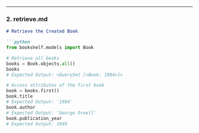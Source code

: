 
---

### **2. retrieve.md**
```markdown
# Retrieve the Created Book

```python
from bookshelf.models import Book

# Retrieve all books
books = Book.objects.all()
books
# Expected Output: <QuerySet [<Book: 1984>]>

# Access attributes of the first book
book = books.first()
book.title
# Expected Output: '1984'
book.author
# Expected Output: 'George Orwell'
book.publication_year
# Expected Output: 1949
